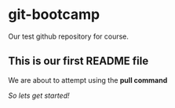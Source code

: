 # git-bootcamp
Our test github repository for course.
## This is our first README file
We are about to attempt using the **pull command**

*So lets get started!*
